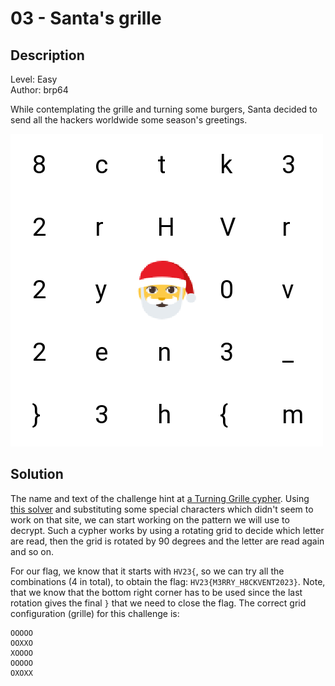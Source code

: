 # 03 - Santa's grille

## Description

Level: Easy<br/>
Author: brp64

While contemplating the grille and turning some burgers, Santa decided to send all the hackers worldwide some season's
greetings.

![Grille challenge picture](img.png)

## Solution

The name and text of the challenge hint
at [a Turning Grille cypher](https://en.wikipedia.org/wiki/Grille_(cryptography)).
Using [this solver](https://www.dcode.fr/turning-grille-cipher) and substituting some special characters which didn't
seem to work on that site, we can start working on the pattern we will use to decrypt. Such a cypher works by using a
rotating grid to decide which letter are read, then the grid is rotated by 90 degrees and the letter are read again and
so on.

For our flag, we know that it starts with `HV23{`, so we can try all the combinations (4 in total), to obtain the
flag: `HV23{M3RRY_H8CKVENT2023}`. Note, that we know that the bottom right corner has to be used since the last rotation
gives the final `}` that we need to close the flag. The correct grid configuration (grille) for this challenge is:

```
OOOOO
OOXXO
XOOOO
OOOOO
OXOXX
```
